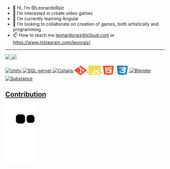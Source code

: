 - 👋 Hi, I’m @LeonardoRaiz
- 👀 I’m interested in create video games
- 🌱 I’m currently learning Angular
- 💞️ I’m looking to collaborate on creation of games, both artistically and programming
- 📫 How to reach me leonardoraiz@icloud.com or https://www.instagram.com/leonraiz/

<!---
LeonardoRaiz/LeonardoRaiz is a ✨ special ✨ repository because its `README.md` (this file) appears on your GitHub profile.
You can click the Preview link to take a look at your changes.

-->
***

 <div>
  <a href="https://github.com/leonardoraiz">
  <img height="150em" src="https://github-readme-stats.vercel.app/api?username=leonardoraiz&show_icons=true&theme=dracula&include_all_commits=true&count_private=true"/>
  <img height="150em" src="https://github-readme-stats.vercel.app/api/top-langs/?username=leonardoraiz&layout=compact&langs_count=7&theme=dracula"/>
</div>
  
<div style="display: inline_block"><br>
  <img align="center" alt="Unity" height="30" width="40" src="https://seeklogo.com/images/U/unity-logo-988A22E703-seeklogo.com.png" />
  <img align="center" alt="SQL-server" height="30" width="40" src="https://www.svgrepo.com/show/303229/microsoft-sql-server-logo.svg" />
  <img align="center" alt="Csharp" height="30" width="40" src="https://cdn.worldvectorlogo.com/logos/c--4.svg" />
  <img align="center" alt="git" height="30" width="40" src="https://raw.githubusercontent.com/devicons/devicon/master/icons/git/git-original.svg">
  <img align="center" alt="Js" height="30" width="40" src="https://raw.githubusercontent.com/devicons/devicon/master/icons/javascript/javascript-plain.svg">
  <img align="center" alt="HTML" height="30" width="40" src="https://raw.githubusercontent.com/devicons/devicon/master/icons/html5/html5-original.svg">
  <img align="center" alt="CSS" height="30" width="40" src="https://raw.githubusercontent.com/devicons/devicon/master/icons/css3/css3-original.svg">
  <img align="center" alt="Blender" height="30" width="40" src="https://cdn.worldvectorlogo.com/logos/blender-2.svg">
  <img align="center" alt="Substance" height="30" width="40" src="https://cdn.worldvectorlogo.com/logos/substance-painter.svg">
</div>
  

## Contribution

![Snake animation](https://github.com/leonardoraiz/leonardoraiz/blob/output/github-contribution-grid-snake.svg)
